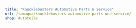 ```yaml
---
title: "Knucklebusters Automotive Parts & Service"
url: /tamaqua/knucklebusters-automotive-parts-und-service/
shop: Autoteile
---
```

